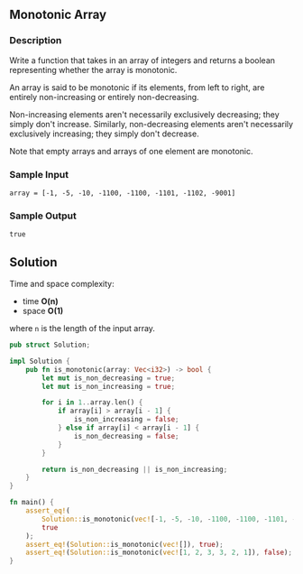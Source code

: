 ## Monotonic Array

### Description

Write a function that takes in an array of integers and returns a boolean representing whether the array is monotonic.

An array is said to be monotonic if its elements, from left to right, are entirely non-increasing or entirely non-decreasing.

Non-increasing elements aren't necessarily exclusively decreasing; they simply don't increase. Similarly, non-decreasing elements aren't necessarily exclusively increasing; they simply don't decrease.

Note that empty arrays and arrays of one element are monotonic.

### Sample Input

```
array = [-1, -5, -10, -1100, -1100, -1101, -1102, -9001]
```

### Sample Output

```
true
```

## Solution

Time and space complexity:

- time **O(n)**
- space **O(1)**

where `n` is the length of the input array.

```rust
pub struct Solution;

impl Solution {
    pub fn is_monotonic(array: Vec<i32>) -> bool {
        let mut is_non_decreasing = true;
        let mut is_non_increasing = true;

        for i in 1..array.len() {
            if array[i] > array[i - 1] {
                is_non_increasing = false;
            } else if array[i] < array[i - 1] {
                is_non_decreasing = false;
            }
        }

        return is_non_decreasing || is_non_increasing;
    }
}

fn main() {
    assert_eq!(
        Solution::is_monotonic(vec![-1, -5, -10, -1100, -1100, -1101, -1102, -9001]),
        true
    );
    assert_eq!(Solution::is_monotonic(vec![]), true);
    assert_eq!(Solution::is_monotonic(vec![1, 2, 3, 3, 2, 1]), false);
}
```
